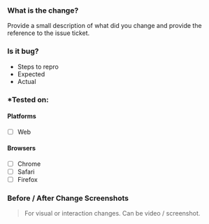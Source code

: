 ### What is the change?

Provide a small description of what did you change and provide the reference to the issue ticket.

### Is it bug?

- Steps to repro
- Expected
- Actual

### \*Tested on:

#### Platforms

- [ ] Web

#### Browsers

- [ ] Chrome
- [ ] Safari
- [ ] Firefox

### Before / After Change Screenshots

> For visual or interaction changes. Can be video / screenshot.
